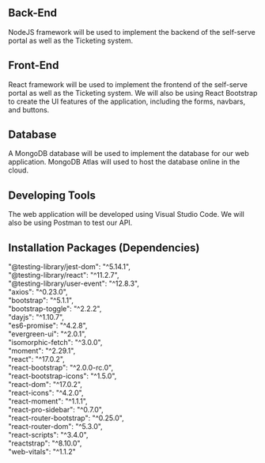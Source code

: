 ## Back-End

NodeJS framework will be used to implement the backend of the self-serve portal as well
as the Ticketing system. 

## Front-End

React framework will be used to implement the frontend of the self-serve portal as well
as the Ticketing system. We will also be using React Bootstrap to create the UI features
of the application, including the forms, navbars, and buttons. 

## Database

A MongoDB database will be used to implement the database for our web application. MongoDB Atlas will
used to host the database online in the cloud. 

## Developing Tools

The web application will be developed using Visual Studio Code. We will also be using 
Postman to test our API. 

## Installation Packages (Dependencies)

"@testing-library/jest-dom": "^5.14.1",    
"@testing-library/react": "^11.2.7",    
"@testing-library/user-event": "^12.8.3",    
"axios": "^0.23.0",    
"bootstrap": "^5.1.1",    
"bootstrap-toggle": "^2.2.2",    
"dayjs": "^1.10.7",    
"es6-promise": "^4.2.8",    
"evergreen-ui": "^2.0.1",    
"isomorphic-fetch": "^3.0.0",    
"moment": "^2.29.1",     
"react": "^17.0.2",    
"react-bootstrap": "^2.0.0-rc.0",    
"react-bootstrap-icons": "^1.5.0",    
"react-dom": "^17.0.2",    
"react-icons": "^4.2.0",    
"react-moment": "^1.1.1",    
"react-pro-sidebar": "^0.7.0",    
"react-router-bootstrap": "^0.25.0",    
"react-router-dom": "^5.3.0",    
"react-scripts": "^3.4.0",    
"reactstrap": "^8.10.0",   
"web-vitals": "^1.1.2"    





